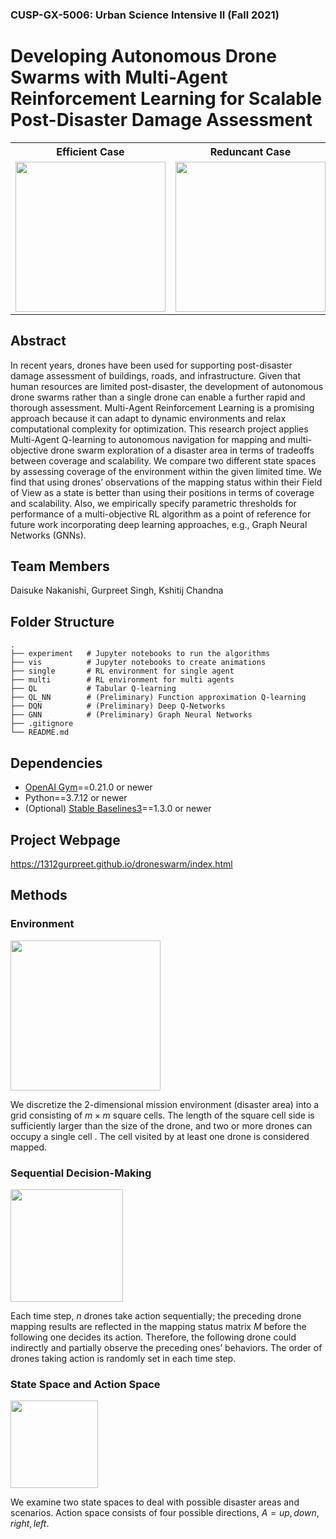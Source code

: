 <script type="text/javascript" async src="https://cdnjs.cloudflare.com/ajax/libs/mathjax/2.7.7/MathJax.js?config=TeX-MML-AM_CHTML">
</script>
<script type="text/x-mathjax-config">
 MathJax.Hub.Config({
 tex2jax: {
 inlineMath: [['$', '$'] ],
 displayMath: [ ['$$','$$'], ["\\[","\\]"] ]
 }
 });
</script>

### CUSP-GX-5006: Urban Science Intensive II (Fall 2021) 
# Developing Autonomous Drone Swarms with Multi-Agent Reinforcement Learning for Scalable Post-Disaster Damage Assessment
<table align="center">
<tr>
<th>Efficient Case</th>
<th>Reduncant Case</th>
<th>Unsuccessful Case</th>
</tr>
<tr>
<td><img src="https://user-images.githubusercontent.com/47055092/142976224-7ed678fe-4270-4576-ab9a-fb7f0054729e.gif" width="240px"></td>
<td><img src="https://user-images.githubusercontent.com/47055092/142976291-ccb563f6-cf50-456a-ba41-ee71dfb68999.gif" width="240px"></td>
<td><img src="https://user-images.githubusercontent.com/47055092/142979550-21985f8f-a8f6-46c1-9941-604d4953be32.gif" width="240px"></td>
</tr>
</table>

## Abstract
In recent years, drones have been used for supporting post-disaster damage assessment of buildings, roads, and infrastructure. Given that human resources are limited post-disaster, the development of autonomous drone swarms rather than a single drone can enable a further rapid and thorough assessment. Multi-Agent Reinforcement Learning is a promising approach because it can adapt to dynamic environments and relax computational complexity for optimization. This research project applies Multi-Agent Q-learning to autonomous navigation for mapping and multi-objective drone swarm exploration of a disaster area in terms of tradeoffs between coverage and scalability. We compare two different state spaces by assessing coverage of the environment within the given limited time. We find that using drones’ observations of the mapping status within their Field of View as a state is better than using their positions in terms of coverage and scalability. Also, we empirically specify parametric thresholds for performance of a multi-objective RL algorithm as a point of reference for future work incorporating deep learning approaches, e.g., Graph Neural Networks (GNNs).

## Team Members
Daisuke Nakanishi, Gurpreet Singh, Kshitij Chandna 

## Folder Structure
~~~
.
├── experiment   # Jupyter notebooks to run the algorithms
├── vis          # Jupyter notebooks to create animations
├── single       # RL environment for single agent
├── multi        # RL environment for multi agents
├── QL           # Tabular Q-learning
├── QL_NN        # (Preliminary) Function approximation Q-learning
├── DQN          # (Preliminary) Deep Q-Networks
├── GNN          # (Preliminary) Graph Neural Networks
├── .gitignore
└── README.md
~~~

## Dependencies
- [OpenAI Gym](https://github.com/openai/gym)==0.21.0 or newer
- Python==3.7.12 or newer
- (Optional) [Stable Baselines3](https://stable-baselines.readthedocs.io/en/master/index.html#)==1.3.0 or newer

## Project Webpage
https://1312gurpreet.github.io/droneswarm/index.html

## Methods
### Environment
<img src="https://user-images.githubusercontent.com/47055092/143366238-53ff4fa1-7de5-4837-a874-4348e10b0389.png" width="240px">

We discretize the 2-dimensional mission environment (disaster area) into a grid consisting of $m × m$ square cells. The length of the square cell side is sufficiently larger than the size of the drone, and two or more drones can occupy a single cell . The cell visited by at least one drone is considered mapped.

### Sequential Decision-Making
<img src="https://user-images.githubusercontent.com/47055092/143366712-f95833fe-5708-4d22-91ba-8f7c1249a802.png" height="180px" width="auto">

Each time step, $n$ drones take action sequentially; the preceding drone mapping results are reflected in the mapping status matrix $M$ before the following one decides its action. Therefore, the following drone could indirectly and partially observe the preceding ones’ behaviors. The order of drones taking action is randomly set in each time step.

### State Space and Action Space
<img src="https://user-images.githubusercontent.com/47055092/143368985-16eaff34-dc1d-4831-8114-e6868540b2b5.png" height="140px" width="auto">

We examine two state spaces to deal with possible disaster areas and scenarios. Action space consists of four possible directions, $A={up,down,right,left}$.